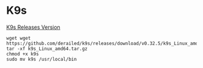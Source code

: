 # K9s
[K9s Releases Version](https://github.com/derailed/k9s/releases)

```shell
wget wget https://github.com/derailed/k9s/releases/download/v0.32.5/k9s_Linux_amd64.tar.gz
tar -xf k9s_Linux_amd64.tar.gz
chmod +x k9s
sudo mv k9s /usr/local/bin
```